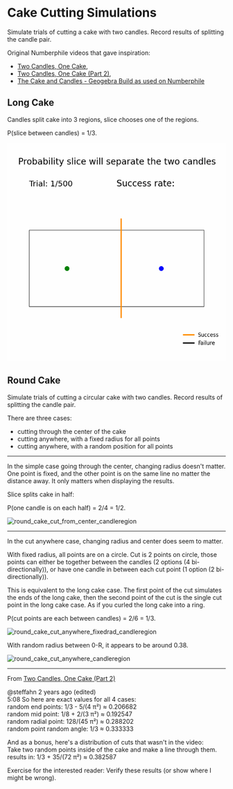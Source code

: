 # Cake Cutting Simulations

Simulate trials of cutting a cake with two candles. Record results of splitting the candle pair.

Original Numberphile videos that gave inspiration:

- [Two Candles, One Cake](https://www.youtube.com/watch?v=FkVe8qrT0LA),
- [Two Candles, One Cake (Part 2)](https://www.youtube.com/watch?v=l5gUrDg01cQ),
- [The Cake and Candles - Geogebra Build as used on Numberphile](https://www.youtube.com/watch?v=0eqBG6lz2mE)

## Long Cake

Candles split cake into 3 regions, slice chooses one of the regions.

P(slice between candles) = 1/3.

![long_cake](https://github.com/averageyogi/Math-and-Word-Problems/blob/main/cake_cutting/result_animations/long_cake.gif?raw=true)

## Round Cake

Simulate trials of cutting a circular cake with two candles. Record results of splitting the candle pair.

There are three cases:

- cutting through the center of the cake
- cutting anywhere, with a fixed radius for all points
- cutting anywhere, with a random position for all points

---
In the simple case going through the center, changing radius doesn't matter.
One point is fixed, and the other point is on the same line no matter the distance away.
It only matters when displaying the results.

Slice splits cake in half:

P(one candle is on each half) = 2/4 = 1/2.

![round_cake_cut_from_center_candleregion](https://github.com/averageyogi/Math-and-Word-Problems/blob/main/cake_cutting/result_animations/round_cake_cut_from_center_candleregion.gif?raw=true)

---
In the cut anywhere case, changing radius and center does seem to matter.

With fixed radius, all points are on a circle. Cut is 2 points on circle, those points can either be together between
the candles (2 options (4 bi-directionally)), or have one candle in between each cut point
(1 option (2 bi-directionally)).

This is equivalent to the long cake case. The first point of the cut simulates the ends of the long cake, then the
second point of the cut is the single cut point in the long cake case. As if you curled the long cake into a ring.

P(cut points are each between candles) = 2/6 = 1/3.

![round_cake_cut_anywhere_fixedrad_candleregion](https://github.com/averageyogi/Math-and-Word-Problems/blob/main/cake_cutting/result_animations/round_cake_cut_anywhere_fixedrad_candleregion.gif?raw=true)

With random radius between 0-R, it appears to be around 0.38.

![round_cake_cut_anywhere_candleregion](https://github.com/averageyogi/Math-and-Word-Problems/blob/main/cake_cutting/result_animations/round_cake_cut_anywhere_candleregion.gif?raw=true)

---
From [Two Candles, One Cake (Part 2)](https://www.youtube.com/watch?v=l5gUrDg01cQ)

@steffahn 2 years ago (edited)\
5:08 So here are exact values for all 4 cases:\
random end points: 1/3 - 5/(4 π²) ≈ 0.206682\
random mid point: 1/8 + 2/(3 π²) ≈ 0.192547\
random radial point: 128/(45 π²) ≈ 0.288202\
random point random angle: 1/3 ≈ 0.333333

And as a bonus, here's a distribution of cuts that wasn't in the video:\
Take two random points inside of the cake and make a line through them.\
results in: 1/3 + 35/(72 π²) ≈ 0.382587

Exercise for the interested reader: Verify these results (or show where I might be wrong).
